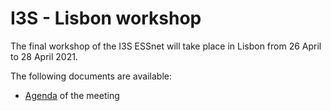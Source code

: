 # I3S - Lisbon workshop

The final workshop of the I3S ESSnet will take place in Lisbon from 26 April to 28 April 2021. 

The following documents are available:

  * [Agenda](agenda.md) of the meeting
